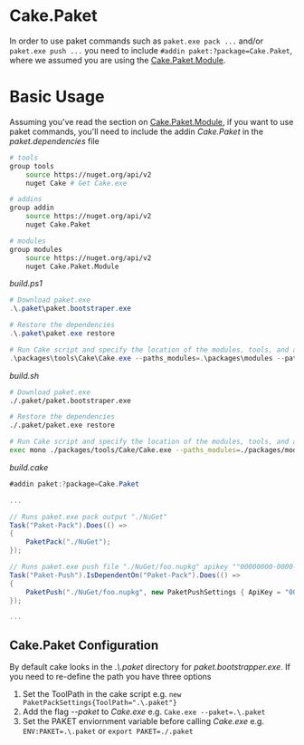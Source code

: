 # Cake.Paket

In order to use paket commands such as `paket.exe pack ...` and/or `paket.exe push ...` you need to include `#addin paket:?package=Cake.Paket`, where we assumed you are using the [Cake.Paket.Module](Cake.Paket.Module.md).

# Basic Usage

Assuming you've read the section on [Cake.Paket.Module](Cake.Paket.Module.md), if you want to use paket commands, you'll need to include the addin *Cake.Paket* in the *paket.dependencies* file

```bash
# tools
group tools
    source https://nuget.org/api/v2
    nuget Cake # Get Cake.exe

# addins
group addin
    source https://nuget.org/api/v2
    nuget Cake.Paket

# modules
group modules
    source https://nuget.org/api/v2
    nuget Cake.Paket.Module
```

*build.ps1*
```powershell
# Download paket.exe
.\.paket\paket.bootstraper.exe

# Restore the dependencies
.\.paket\paket.exe restore

# Run Cake script and specify the location of the modules, tools, and addins directory
.\packages\tools\Cake\Cake.exe --paths_modules=.\packages\modules --paths_tools=.\packages\tools --paths_addins=.\packages\addins
```

*build.sh*
```bash
# Download paket.exe
./.paket/paket.bootstraper.exe

# Restore the dependencies
./.paket/paket.exe restore

# Run Cake script and specify the location of the modules, tools, and addins directory
exec mono ./packages/tools/Cake/Cake.exe --paths_modules=./packages/modules --paths_tools=./packages/tools --paths_addins=./packages/addins
```

*build.cake*
```csharp
#addin paket:?package=Cake.Paket

...

// Runs paket.exe pack output "./NuGet"
Task("Paket-Pack").Does(() =>
{
    PaketPack("./NuGet");
});

// Runs paket.exe push file "./NuGet/foo.nupkg" apikey ""00000000-0000-0000-0000-000000000000"
Task("Paket-Push").IsDependentOn("Paket-Pack").Does(() =>
{
    PaketPush("./NuGet/foo.nupkg", new PaketPushSettings { ApiKey = "00000000-0000-0000-0000-000000000000" });
});

...
```

## Cake.Paket Configuration

By default cake looks in the *.\\.paket* directory for *paket.bootstrapper.exe*. If you need to re-define the path you have three options

1. Set the ToolPath in the cake script e.g. `new PaketPackSettings{ToolPath=".\.paket"}`
2. Add the flag *--paket* to *Cake.exe* e.g. `Cake.exe --paket=.\.paket`
3. Set the PAKET enviornment variable before calling *Cake.exe* e.g. `ENV:PAKET=.\.paket` or `export PAKET=./.paket`
